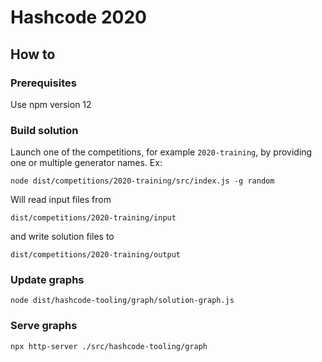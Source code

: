 # Hashcode 2020

## How to

### Prerequisites
Use npm version 12

### Build solution
Launch one of the competitions, for example `2020-training`, by providing one or multiple generator names. Ex:
```shell script
node dist/competitions/2020-training/src/index.js -g random
```

Will read input files from
```shell script
dist/competitions/2020-training/input
```
and write solution files to
```shell script
dist/competitions/2020-training/output
```

### Update graphs
```shell script
node dist/hashcode-tooling/graph/solution-graph.js
```
### Serve graphs
```shell script
npx http-server ./src/hashcode-tooling/graph
```
